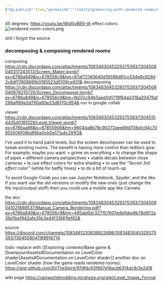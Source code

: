 ```yaml
---
{"dg-publish":true,"permalink":"/lediting/messing-with-rendered-rooms/manual-editing-rendered-rooms/"}
---
```


45 degrees:
https://youtu.be/WgXjyBE6-IA
effect colors:
![rendered-room-colors.png](/img/user/pics/rendered-room-colors.png)

shit i forgot the source

### decomposing & composing rendered rooms
composing
https://cdn.discordapp.com/attachments/1083483045329375393/1304508040317243513/Screen_Maker.ipynb?ex=6786a849&is=678556c9&hm=87af72140640d19398d81cc534e8c828d2c6df1780866fb0185523d5109ce931&
decomposing
https://cdn.discordapp.com/attachments/1083483045329375393/1304508040678215720/Screen_Decomposer.ipynb?ex=6786a849&is=678556c9&hm=fb07cc94b5aed0d1719f64a0316a20479af298aff89e2d790a90e23d8170c954&
run in google collab

viewer
https://cdn.discordapp.com/attachments/1083483045329375393/1304510443540185129/Level_Viewer.ipynb?ex=6786aa86&is=67855906&hm=9604da8b78c90272aee69d708a1c94c70955506f09bdf6be0cb0e171a4c291f2&

I’ve used it to hand paint levels, but the screen decomposer can be used to tweak existing rooms. The benefit is having more control than leditors give.
For example, maybe you want:
• grime on everything
• to change the shape of pipes
• different camera perspectives
• stable decals between close cameras
• to use effect colors for extra shading
• to use the *”Secret 3rd effect color”* (white for batfly hives)
• to do a bit of touch-up

To avoid Google Colab you can use Jupyter Notebook, Spyder, and the like. If you want use the old versions or modify the new ones (just change the file input/output stuff) then you could use a mobile app like Carnets.

the doc
https://cdn.discordapp.com/attachments/1083483045329375393/1304508041021886537/Manual_Camera_Rendering.pdf?ex=6786a849&is=678556c9&hm=495ab6dc327157607edbfbbe8b78d972a36d1be1942afe35b3e44f31861fef82&

source
https://discord.com/channels/1083481230839922688/1083483045329375393/1304508041189916714

todo: replace with [[Exploring contents/Base game & Downpour/Assets#Documentation on LevelColor shader\|Assets#Documentation on LevelColor shader]]
another doc on LevelColor shader (how the game reads rendered rooms): 
https://gist.github.com/EtiTheSpirit/97dfdc63f667e19acb6314dc8c1e2d18

wiki page
https://rainworldmodding.miraheze.org/wiki/Level_Image_Format